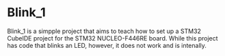 # Blink_1

Blink_1 is a simpple project that aims to teach how to set up a STM32 CubeIDE project for the STM32 NUCLEO-F446RE board. While this project has code that blinks an LED, however, it does not work and is intenally.